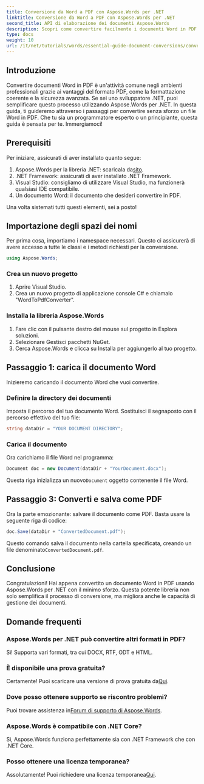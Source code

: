 ```yaml
---
title: Conversione da Word a PDF con Aspose.Words per .NET
linktitle: Conversione da Word a PDF con Aspose.Words per .NET
second_title: API di elaborazione dei documenti Aspose.Words
description: Scopri come convertire facilmente i documenti Word in PDF usando Aspose.Words per .NET. Questo tutorial passo dopo passo copre i prerequisiti essenziali, la configurazione del progetto e l'implementazione del codice.
type: docs
weight: 10
url: /it/net/tutorials/words/essential-guide-document-conversions/convert-word-to-pdf/
---
```

## Introduzione

Convertire documenti Word in PDF è un'attività comune negli ambienti professionali grazie ai vantaggi del formato PDF, come la formattazione coerente e la sicurezza avanzata. Se sei uno sviluppatore .NET, puoi semplificare questo processo utilizzando Aspose.Words per .NET. In questa guida, ti guideremo attraverso i passaggi per convertire senza sforzo un file Word in PDF. Che tu sia un programmatore esperto o un principiante, questa guida è pensata per te. Immergiamoci!

## Prerequisiti

Per iniziare, assicurati di aver installato quanto segue:

1.  Aspose.Words per la libreria .NET: scaricala da[sito](https://releases.aspose.com/words/net/).
2. .NET Framework: assicurati di aver installato .NET Framework.
3. Visual Studio: consigliamo di utilizzare Visual Studio, ma funzionerà qualsiasi IDE compatibile.
4. Un documento Word: il documento che desideri convertire in PDF.

Una volta sistemati tutti questi elementi, sei a posto!

## Importazione degli spazi dei nomi

Per prima cosa, importiamo i namespace necessari. Questo ci assicurerà di avere accesso a tutte le classi e i metodi richiesti per la conversione.

```csharp
using Aspose.Words;
```

### Crea un nuovo progetto

1. Aprire Visual Studio.
2. Crea un nuovo progetto di applicazione console C# e chiamalo "WordToPdfConverter".

### Installa la libreria Aspose.Words

1. Fare clic con il pulsante destro del mouse sul progetto in Esplora soluzioni.
2. Selezionare Gestisci pacchetti NuGet.
3. Cerca Aspose.Words e clicca su Installa per aggiungerlo al tuo progetto.

## Passaggio 1: carica il documento Word

Inizieremo caricando il documento Word che vuoi convertire.

### Definire la directory dei documenti

Imposta il percorso del tuo documento Word. Sostituisci il segnaposto con il percorso effettivo del tuo file:

```csharp
string dataDir = "YOUR DOCUMENT DIRECTORY";
```

### Carica il documento

Ora carichiamo il file Word nel programma:

```csharp
Document doc = new Document(dataDir + "YourDocument.docx");
```

 Questa riga inizializza un nuovo`Document` oggetto contenente il file Word.

## Passaggio 3: Converti e salva come PDF

Ora la parte emozionante: salvare il documento come PDF. Basta usare la seguente riga di codice:

```csharp
doc.Save(dataDir + "ConvertedDocument.pdf");
```

 Questo comando salva il documento nella cartella specificata, creando un file denominato`ConvertedDocument.pdf`.

## Conclusione

Congratulazioni! Hai appena convertito un documento Word in PDF usando Aspose.Words per .NET con il minimo sforzo. Questa potente libreria non solo semplifica il processo di conversione, ma migliora anche le capacità di gestione dei documenti. 

## Domande frequenti

### Aspose.Words per .NET può convertire altri formati in PDF?

Sì! Supporta vari formati, tra cui DOCX, RTF, ODT e HTML.

### È disponibile una prova gratuita?

 Certamente! Puoi scaricare una versione di prova gratuita da[Qui](https://releases.aspose.com/).

### Dove posso ottenere supporto se riscontro problemi?

 Puoi trovare assistenza in[Forum di supporto di Aspose.Words](https://forum.aspose.com/c/words/8).

### Aspose.Words è compatibile con .NET Core?

Sì, Aspose.Words funziona perfettamente sia con .NET Framework che con .NET Core.

### Posso ottenere una licenza temporanea?

 Assolutamente! Puoi richiedere una licenza temporanea[Qui](https://purchase.conholdate.com/temporary-license/).
